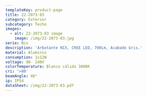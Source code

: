 ```yaml
---
templateKey: product-page
title: 22-2073-03
category: Exterior
subcategory: Techo
images:
  - alt: 22-2073-03 image
    image: /img/22-2073-03.jpg
serie: Nix
description: 'Arbotante NIX, CREE LED, 700Lm, Acabado Gris.'
material: Aluminio
consumption: 1x12W
voltage: 90- 240V
colorTemperature: Blanco cálido 3000K
cri: '>80'
beamAngle: 46°
ip: IP54
dataSheet: /img/22-2073-03.pdf
---
```


